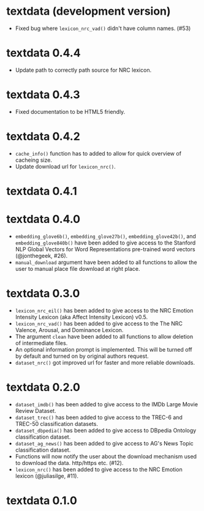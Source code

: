 # textdata (development version)

* Fixed bug where `lexicon_nrc_vad()` didn't have column names. (#53)

# textdata 0.4.4

* Update path to correctly path source for NRC lexicon.

# textdata 0.4.3

* Fixed documentation to be HTML5 friendly.

# textdata 0.4.2

* `cache_info()` function has to added to allow for quick overview of cacheing size.
* Update download url for `lexicon_nrc()`.

# textdata 0.4.1

# textdata 0.4.0

* `embedding_glove6b()`, `embedding_glove27b()`, `embedding_glove42b()`, and `embedding_glove840b()` have been added to give access to the Stanford NLP Global Vectors for Word Representations pre-trained word vectors (@jonthegeek, #26).
* `manual_download` argument have been added to all functions to allow the user to manual place file download at right place.

# textdata 0.3.0

*  `lexicon_nrc_eil()` has been added to give access to the NRC Emotion Intensity Lexicon (aka Affect Intensity Lexicon) v0.5.
*  `lexicon_nrc_vad()` has been added to give access to the The NRC Valence, Arousal, and Dominance Lexicon.
* The argument `clean` have been added to all functions to allow deletion of intermediate files.
* An optional information prompt is implemented. This will be turned off by default and turned on by original authors request.
* `dataset_nrc()` got improved url for faster and more reliable downloads.

# textdata 0.2.0

* `dataset_imdb()` has been added to give access to the IMDb Large Movie Review Dataset.
* `dataset_trec()` has been added to give access to the TREC-6 and TREC-50 classification datasets.
* `dataset_dbpedia()` has been added to give access to DBpedia Ontology classification dataset.
* `dataset_ag_news()` has been added to give access to AG's News Topic classification dataset.
* Functions will now notify the user about the download mechanism used to download the data. http/https etc. (#12).
* `lexicon_nrc()` has been added to give access to the  NRC Emotion lexicon (@juliasilge, #11).

# textdata 0.1.0

